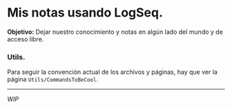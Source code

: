 # Mis notas usando LogSeq. 
  
**Objetivo:** Dejar nuestro conocimiento y notas en algún lado del mundo y de acceso libre.

### Utils. 

Para seguir la convención actual de los archivos y páginas, hay que ver la página `Utils/CommandsToBeCool`. 

---

*WIP*
